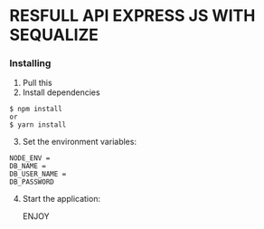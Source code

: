 # RESFULL API EXPRESS JS WITH SEQUALIZE
### Installing

1. Pull this
2. Install dependencies
```
$ npm install
or
$ yarn install
```
3. Set the environment variables:
```
NODE_ENV =
DB_NAME =
DB_USER_NAME =
DB_PASSWORD
```
4. Start the application:

   ENJOY
